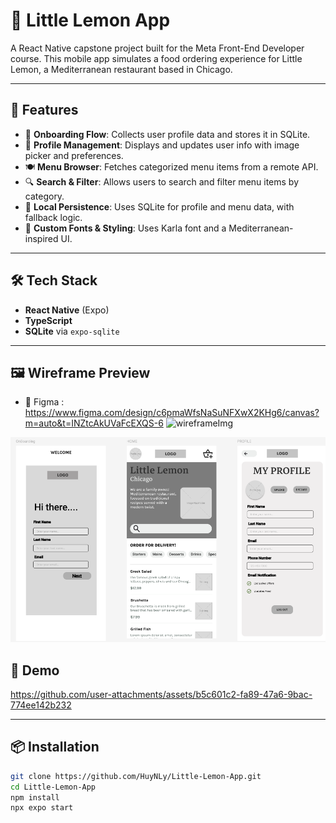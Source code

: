 # 🍋 Little Lemon App

A React Native capstone project built for the Meta Front-End Developer course. This mobile app simulates a food ordering experience for Little Lemon, a Mediterranean restaurant based in Chicago.

---

## 🚀 Features

- 🧾 **Onboarding Flow**: Collects user profile data and stores it in SQLite.
- 👤 **Profile Management**: Displays and updates user info with image picker and preferences.
- 🍽️ **Menu Browser**: Fetches categorized menu items from a remote API.
- 🔍 **Search & Filter**: Allows users to search and filter menu items by category.
- 🧠 **Local Persistence**: Uses SQLite for profile and menu data, with fallback logic.
- 🎨 **Custom Fonts & Styling**: Uses Karla font and a Mediterranean-inspired UI.

---

## 🛠️ Tech Stack

- **React Native** (Expo)
- **TypeScript**
- **SQLite** via `expo-sqlite`

  
----
## 🖼️ Wireframe Preview
- 🎨 Figma : https://www.figma.com/design/c6pmaWfsNaSuNFXwX2KHg6/canvas?m=auto&t=INZtcAkUVaFcEXQS-6
  <img width="730" height="692" alt="wireframeImg" src="https://github.com/user-attachments/assets/9346d19d-2513-4026-bd13-a7de02baf7e2" />


![Wireframe](WireFrame.png)

## 🚀 Demo



https://github.com/user-attachments/assets/b5c601c2-fa89-47a6-9bac-774ee142b232


---

## 📦 Installation

```bash
git clone https://github.com/HuyNLy/Little-Lemon-App.git
cd Little-Lemon-App
npm install
npx expo start
